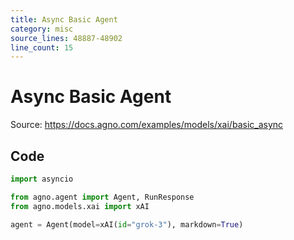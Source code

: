 ```yaml
---
title: Async Basic Agent
category: misc
source_lines: 48887-48902
line_count: 15
---
```


# Async Basic Agent
Source: https://docs.agno.com/examples/models/xai/basic_async



## Code

```python cookbook/models/xai/basic_async.py
import asyncio

from agno.agent import Agent, RunResponse
from agno.models.xai import xAI

agent = Agent(model=xAI(id="grok-3"), markdown=True)

